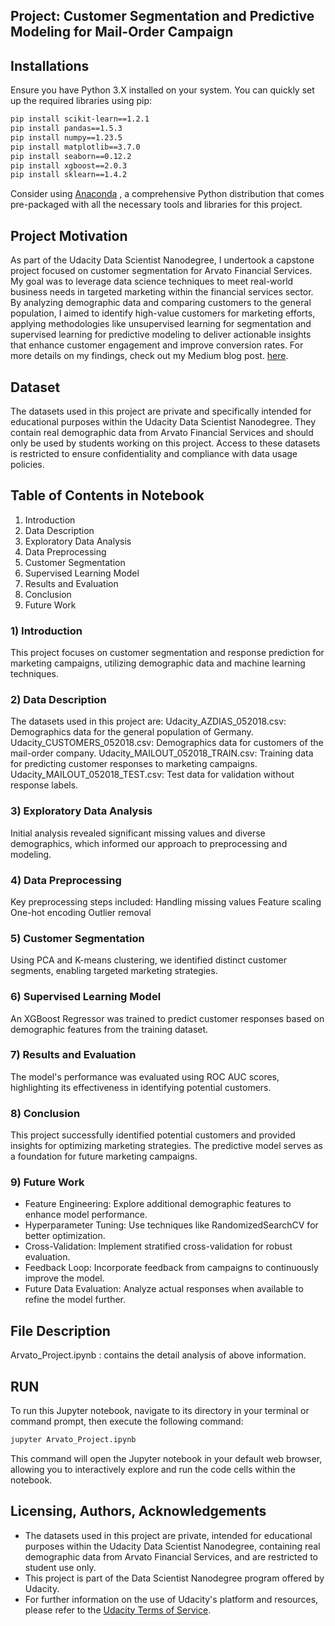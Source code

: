 ## Project: Customer Segmentation and Predictive Modeling for Mail-Order Campaign

## Installations
Ensure you have Python 3.X installed on your system. You can quickly set up the required libraries using pip:

```bash
pip install scikit-learn==1.2.1
pip install pandas==1.5.3
pip install numpy==1.23.5
pip install matplotlib==3.7.0
pip install seaborn==0.12.2
pip install xgboost==2.0.3
pip install sklearn==1.4.2
```

Consider using [Anaconda](https://www.anaconda.com/download) , a comprehensive Python distribution that comes pre-packaged with all the necessary tools and libraries for this project.

## Project Motivation
As part of the Udacity Data Scientist Nanodegree, I undertook a capstone project focused on customer segmentation for Arvato Financial Services. My goal was to leverage data science techniques to meet real-world business needs in targeted marketing within the financial services sector. By analyzing demographic data and comparing customers to the general population, I aimed to identify high-value customers for marketing efforts, applying methodologies like unsupervised learning for segmentation and supervised learning for predictive modeling to deliver actionable insights that enhance customer engagement and improve conversion rates. For more details on my findings, check out my Medium blog post. [here](https://medium.com/@sahanipradeep5529/leveraging-data-science-for-targeted-marketing-insights-from-arvatos-customer-segmentation-31a688ca58dd).

## Dataset

The datasets used in this project are private and specifically intended for educational purposes within the Udacity Data Scientist Nanodegree. They contain real demographic data from Arvato Financial Services and should only be used by students working on this project. Access to these datasets is restricted to ensure confidentiality and compliance with data usage policies.

## Table of Contents in Notebook

1) Introduction
2) Data Description
3) Exploratory Data Analysis
4) Data Preprocessing
5) Customer Segmentation
6) Supervised Learning Model
7) Results and Evaluation
8) Conclusion
9) Future Work

### 1) Introduction

This project focuses on customer segmentation and response prediction for marketing campaigns, utilizing demographic data and machine learning techniques.


### 2) Data Description

The datasets used in this project are:
Udacity_AZDIAS_052018.csv: Demographics data for the general population of Germany.
Udacity_CUSTOMERS_052018.csv: Demographics data for customers of the mail-order company.
Udacity_MAILOUT_052018_TRAIN.csv: Training data for predicting customer responses to marketing campaigns.
Udacity_MAILOUT_052018_TEST.csv: Test data for validation without response labels.


### 3) Exploratory Data Analysis
Initial analysis revealed significant missing values and diverse demographics, which informed our approach to preprocessing and modeling.

### 4) Data Preprocessing
Key preprocessing steps included:
Handling missing values
Feature scaling
One-hot encoding
Outlier removal


### 5) Customer Segmentation
Using PCA and K-means clustering, we identified distinct customer segments, enabling targeted marketing strategies.


### 6) Supervised Learning Model
An XGBoost Regressor was trained to predict customer responses based on demographic features from the training dataset.


### 7) Results and Evaluation
The model's performance was evaluated using ROC AUC scores, highlighting its effectiveness in identifying potential customers.


### 8) Conclusion
This project successfully identified potential customers and provided insights for optimizing marketing strategies. The predictive model serves as a foundation for future marketing campaigns.


### 9) Future Work
- Feature Engineering: Explore additional demographic features to enhance model performance.
- Hyperparameter Tuning: Use techniques like RandomizedSearchCV for better optimization.
- Cross-Validation: Implement stratified cross-validation for robust evaluation.
- Feedback Loop: Incorporate feedback from campaigns to continuously improve the model.
- Future Data Evaluation: Analyze actual responses when available to refine the model further.


## File Description
Arvato_Project.ipynb : contains the detail analysis of above information.


## RUN
To run this Jupyter notebook, navigate to its directory in your terminal or command prompt, then execute the following command:
```bash
jupyter Arvato_Project.ipynb
```
This command will open the Jupyter notebook in your default web browser, allowing you to interactively explore and run the code cells within the notebook.


## Licensing, Authors, Acknowledgements

* The datasets used in this project are private, intended for educational purposes within the Udacity Data Scientist Nanodegree, containing real demographic data from Arvato Financial Services, and are restricted to student use only.
* This project is part of the Data Scientist Nanodegree program offered by Udacity.
* For further information on the use of Udacity's platform and resources, please refer to the [Udacity Terms of Service](https://www.udacity.com/legal).
